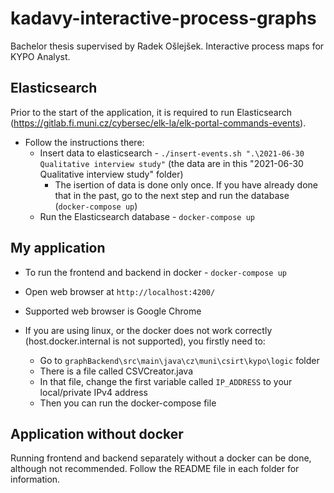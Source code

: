 # kadavy-interactive-process-graphs

Bachelor thesis supervised by Radek Ošlejšek. Interactive process maps for KYPO Analyst.

## Elasticsearch
Prior to the start of the application, it is required to run Elasticsearch (https://gitlab.fi.muni.cz/cybersec/elk-la/elk-portal-commands-events).
* Follow the instructions there:  
  * Insert data to elasticsearch - `./insert-events.sh ".\2021-06-30 Qualitative interview study"` (the data are in this "2021-06-30 Qualitative interview study" folder)
    * The isertion of data is done only once. If you have already done that in the past, go to the next step and run the database (`docker-compose up`)
  * Run the Elasticsearch database - `docker-compose up`

## My application
* To run the frontend and backend in docker - `docker-compose up`
* Open web browser at `http://localhost:4200/`
* Supported web browser is Google Chrome
  
* If you are using linux, or the docker does not work correctly (host.docker.internal is not supported), you firstly need to:
  * Go to `graphBackend\src\main\java\cz\muni\csirt\kypo\logic` folder
  * There is a file called CSVCreator.java
  * In that file, change the first variable called `IP_ADDRESS` to your local/private IPv4 address
  * Then you can run the docker-compose file

## Application without docker
Running frontend and backend separately without a docker can be done, although not recommended. Follow the README file in each folder for information.